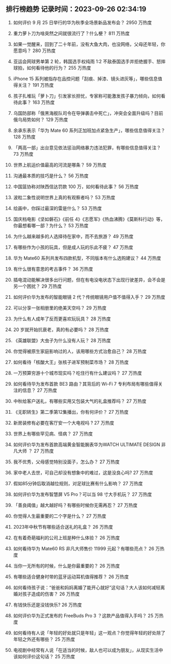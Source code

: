 
## 排行榜趋势 记录时间：2023-09-26 02:34:19
  
  1. 如何评价 9 月 25 日举行的华为秋季全场景新品发布会？ 2950 万热度
    
  2. 重力萝卜刀为啥突然之间就很流行了？什么梗？ 811 万热度
    
  3. 如果一觉醒来，回到了二十年前，没有大鱼大肉，也没网络，父母还年轻，你愿意吗？ 280 万热度
    
  4. 亚运会网球男单第 2 轮，韩国选手权纯雨 1:2 不敌泰国选手并拒绝握手、怒摔球拍，如何看待他的行为？ 255 万热度
    
  5. iPhone 15 系列被指存在品控问题「刮痕、掉漆、镜头进灰等」，哪些信息值得关注？ 191 万热度
    
  6. 孩子扎堆玩「萝卜刀」引发家长担忧，专家称可能激发孩子暴力倾向，如何看待此事？ 163 万热度
    
  7. 乌国防部称「俄黑海舰队司令在导弹袭击中死亡」，冲突会全面升级吗？目前俄乌局势如何？ 129 万热度
    
  8. 余承东表示「华为 Mate 60 系列正加班加点紧急生产」，哪些信息值得关注？ 128 万热度
    
  9. 「两高一部」出台意见依法惩治网络暴力违法犯罪，有哪些信息值得关注？ 73 万热度
    
  10. 世界上航运价值最高的河流是哪条？ 59 万热度
    
  11. 沟通最本质的技巧是什么？ 56 万热度
    
  12. 中国篮协称对陕西信达罚款 100 万，如何看待此事？ 56 万热度
    
  13. 波粒二象性说明世界上真的有观察者吗？ 53 万热度
    
  14. 绘画中，你踩过最深的雷是什么？ 53 万热度
    
  15. 国庆档电影《坚如磐石》《前任 4》《志愿军》《热血沸腾》《莫斯科行动》等，你最想看哪一部？为什么？ 53 万热度
    
  16. 为什么越来越多的人选择待在家中，而不去旅游？ 49 万热度
    
  17. 有哪些作为小孩的玩具，但是成人玩的乐此不疲？ 47 万热度
    
  18. 华为 Mate60 系列共发布四款机型，不同版本有什么选购建议？ 44 万热度
    
  19. 有什么很有意思的考古事件？ 36 万热度
    
  20. 插电混动能解决很多出行问题，但在有电没电状态下出现行驶差异，会不会是另一个困扰？ 29 万热度
    
  21. 如何评价华为发布的智能眼镜 2 代？传统眼镜用户值不值得入手？ 29 万热度
    
  22. 可以分享一张相册里的绝美天空吗？ 29 万热度
    
  23. 为什么有人成年了反而更喜欢玩玩具？ 28 万热度
    
  24. 20 岁就开始抗衰老，真的有必要吗？ 28 万热度
    
  25. 《英雄联盟》大虫子为什么没有人玩？ 28 万热度
    
  26. 你觉得被原生家庭影响过的人，该用哪些方式治愈自己？ 28 万热度
    
  27. 如何看待「核酸大王」张核子进军预制菜市场？ 28 万热度
    
  28. 一万预算穷游十个城市现实吗？吃住行有什么建议吗？ 27 万热度
    
  29. 如何看待华为发布首款 BE3 路由？其背后的 Wi-Fi 7 专利布局有哪些值得关注的信息？ 27 万热度
    
  30. 中秋给客户送礼，有哪些实用又包装大气的礼盒推荐吗？ 27 万热度
    
  31. 《无职转生》第二季第12集播出，你有何评价？ 27 万热度
    
  32. 新房装修有必要在客厅安一个大电视吗 ? 27 万热度
    
  33. 世界上有哪些罕见病、怪病？ 27 万热度
    
  34. 如何评价华为发布首款高端黄金智能腕表华为WATCH ULTIMATE DESIGN 非凡大师 ？ 27 万热度
    
  35. 我不优秀，父母感觉特别没面子，怎么办？ 27 万热度
    
  36. 家中老人去世，可自己却没有想象中的难过，这是没良心吗? 27 万热度
    
  37. 假如85分钟后取消越位规则，对足球比赛有什么影响？ 27 万热度
    
  38. 如何评价华为发布智慧屏 V5 Pro？可以当 98 寸大手机玩？ 27 万热度
    
  39. 「善良阈值」越大越好吗？有哪些时候你无需再忍？ 27 万热度
    
  40. 你觉得人生最重要的二个字是什么？ 27 万热度
    
  41. 2023年中秋节有哪些适合送礼的礼盒？ 26 万热度
    
  42. 在有着奇葩福利的公司上班是种什么体验？ 26 万热度
    
  43. 如何看待华为 Mate60 RS 非凡大师售价 11999 元起？有哪些亮点？ 26 万热度
    
  44. 当你一无所有的时候，什么是你最重要的？ 26 万热度
    
  45. 有哪些适合健身时带的蓝牙运动耳机值得推荐？ 26 万热度
    
  46. 如何看待孩子说：“爸爸和妈妈离婚了能开心就好”这句话？大人该如何减轻离婚对孩子造成的伤害？ 26 万热度
    
  47. 有钱快乐还是没钱快乐? 26 万热度
    
  48. 如何评价华为正式发布的 FreeBuds Pro 3 ？这款产品值得入手吗？ 25 万热度
    
  49. 如何看待有人说「年轻的好处就只是年轻」这一观点？你觉得年轻的好处除了年轻之外还有哪些？ 25 万热度
    
  50. 电视剧中经常有人说「在适当的时候，敌人也可以成为朋友」，从现实生活中该如何评价这句话？ 25 万热度
    